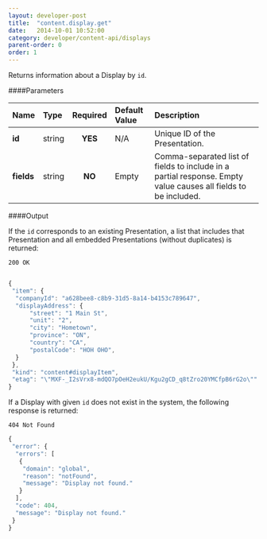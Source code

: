 ```yaml
---
layout: developer-post
title:  "content.display.get"
date:   2014-10-01 10:52:00
category: developer/content-api/displays
parent-order: 0
order: 1
---
```


Returns information about a Display by  `id`.

####Parameters

| Name    | Type   | Required | Default Value | Description |
|:--------|:-------|:--------:|:--------------|:------------|
| **id**  | string |  **YES**  | N/A | Unique ID of the Presentation. |
| **fields**  | string |  **NO**  | Empty | Comma-separated list of fields to include in a partial response. Empty value causes all fields to be included. |

####Output

If the `id` corresponds to an existing Presentation, a list that includes that Presentation and all embedded Presentations (without duplicates) is returned:

```200 OK```

```javascript

{
 "item": {
  "companyId": "a628bee8-c8b9-31d5-8a14-b4153c789647",
  "displayAddress": {
	  "street": "1 Main St",
	  "unit": "2",
	  "city": "Hometown",
	  "province": "ON",
	  "country": "CA",
	  "postalCode": "HOH OHO",
  }
 },
 "kind": "content#displayItem",
 "etag": "\"MXF-_I2sVrx8-mdQO7pOeH2eukU/Kgu2gCD_q8tZro20YMCfpB6rG2o\""
}
```

If a Display with given `id` does not exist in the system, the following response is returned:

```404 Not Found```

```javascript
{
 "error": {
  "errors": [
   {
    "domain": "global",
    "reason": "notFound",
    "message": "Display not found."
   }
  ],
  "code": 404,
  "message": "Display not found."
 }
}
```